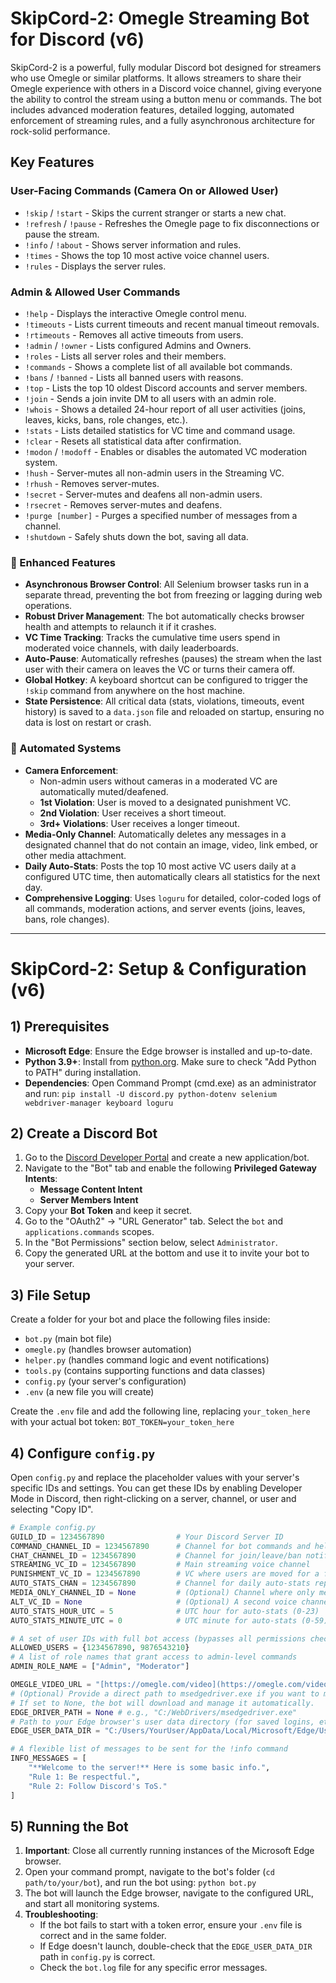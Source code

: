 # SkipCord-2: Omegle Streaming Bot for Discord (v6)

SkipCord-2 is a powerful, fully modular Discord bot designed for streamers who use Omegle or similar platforms. It allows streamers to share their Omegle experience with others in a Discord voice channel, giving everyone the ability to control the stream using a button menu or commands. The bot includes advanced moderation features, detailed logging, automated enforcement of streaming rules, and a fully asynchronous architecture for rock-solid performance.

## Key Features

### User-Facing Commands (Camera On or Allowed User)
* `!skip` / `!start` - Skips the current stranger or starts a new chat.
* `!refresh` / `!pause` - Refreshes the Omegle page to fix disconnections or pause the stream.
* `!info` / `!about` - Shows server information and rules.
* `!times` - Shows the top 10 most active voice channel users.
* `!rules` - Displays the server rules.

### Admin & Allowed User Commands
* `!help` - Displays the interactive Omegle control menu.
* `!timeouts` - Lists current timeouts and recent manual timeout removals.
* `!rtimeouts` - Removes all active timeouts from users.
* `!admin` / `!owner` - Lists configured Admins and Owners.
* `!roles` - Lists all server roles and their members.
* `!commands` - Shows a complete list of all available bot commands.
* `!bans` / `!banned` - Lists all banned users with reasons.
* `!top` - Lists the top 10 oldest Discord accounts and server members.
* `!join` - Sends a join invite DM to all users with an admin role.
* `!whois` - Shows a detailed 24-hour report of all user activities (joins, leaves, kicks, bans, role changes, etc.).
* `!stats` - Lists detailed statistics for VC time and command usage.
* `!clear` - Resets all statistical data after confirmation.
* `!modon` / `!modoff` - Enables or disables the automated VC moderation system.
* `!hush` - Server-mutes all non-admin users in the Streaming VC.
* `!rhush` - Removes server-mutes.
* `!secret` - Server-mutes and deafens all non-admin users.
* `!rsecret` - Removes server-mutes and deafens.
* `!purge [number]` - Purges a specified number of messages from a channel.
* `!shutdown` - Safely shuts down the bot, saving all data.

### 🚀 Enhanced Features
* **Asynchronous Browser Control**: All Selenium browser tasks run in a separate thread, preventing the bot from freezing or lagging during web operations.
* **Robust Driver Management**: The bot automatically checks browser health and attempts to relaunch it if it crashes.
* **VC Time Tracking**: Tracks the cumulative time users spend in moderated voice channels, with daily leaderboards.
* **Auto-Pause**: Automatically refreshes (pauses) the stream when the last user with their camera on leaves the VC or turns their camera off.
* **Global Hotkey**: A keyboard shortcut can be configured to trigger the `!skip` command from anywhere on the host machine.
* **State Persistence**: All critical data (stats, violations, timeouts, event history) is saved to a `data.json` file and reloaded on startup, ensuring no data is lost on restart or crash.

### 🤖 Automated Systems
* **Camera Enforcement**:
    * Non-admin users without cameras in a moderated VC are automatically muted/deafened.
    * **1st Violation**: User is moved to a designated punishment VC.
    * **2nd Violation**: User receives a short timeout.
    * **3rd+ Violations**: User receives a longer timeout.
* **Media-Only Channel**: Automatically deletes any messages in a designated channel that do not contain an image, video, link embed, or other media attachment.
* **Daily Auto-Stats**: Posts the top 10 most active VC users daily at a configured UTC time, then automatically clears all statistics for the next day.
* **Comprehensive Logging**: Uses `loguru` for detailed, color-coded logs of all commands, moderation actions, and server events (joins, leaves, bans, role changes).

---

# SkipCord-2: Setup & Configuration (v6)

## 1) Prerequisites
* **Microsoft Edge**: Ensure the Edge browser is installed and up-to-date.
* **Python 3.9+**: Install from [python.org](https://www.python.org/downloads/). Make sure to check "Add Python to PATH" during installation.
* **Dependencies**: Open Command Prompt (cmd.exe) as an administrator and run:
    `pip install -U discord.py python-dotenv selenium webdriver-manager keyboard loguru`

## 2) Create a Discord Bot
1.  Go to the [Discord Developer Portal](https://discord.com/developers/applications) and create a new application/bot.
2.  Navigate to the "Bot" tab and enable the following **Privileged Gateway Intents**:
    * **Message Content Intent**
    * **Server Members Intent**
3.  Copy your **Bot Token** and keep it secret.
4.  Go to the "OAuth2" -> "URL Generator" tab. Select the `bot` and `applications.commands` scopes.
5.  In the "Bot Permissions" section below, select `Administrator`.
6.  Copy the generated URL at the bottom and use it to invite your bot to your server.

## 3) File Setup
Create a folder for your bot and place the following files inside:
* `bot.py` (main bot file)
* `omegle.py` (handles browser automation)
* `helper.py` (handles command logic and event notifications)
* `tools.py` (contains supporting functions and data classes)
* `config.py` (your server's configuration)
* `.env` (a new file you will create)

Create the `.env` file and add the following line, replacing `your_token_here` with your actual bot token:
`BOT_TOKEN=your_token_here`

## 4) Configure `config.py`
Open `config.py` and replace the placeholder values with your server's specific IDs and settings. You can get these IDs by enabling Developer Mode in Discord, then right-clicking on a server, channel, or user and selecting "Copy ID".

```python
# Example config.py
GUILD_ID = 1234567890                # Your Discord Server ID
COMMAND_CHANNEL_ID = 1234567890      # Channel for bot commands and help menu
CHAT_CHANNEL_ID = 1234567890         # Channel for join/leave/ban notifications
STREAMING_VC_ID = 1234567890         # Main streaming voice channel
PUNISHMENT_VC_ID = 1234567890        # VC where users are moved for a first violation
AUTO_STATS_CHAN = 1234567890         # Channel for daily auto-stats reports
MEDIA_ONLY_CHANNEL_ID = None         # (Optional) Channel where only media is allowed
ALT_VC_ID = None                     # (Optional) A second voice channel to moderate
AUTO_STATS_HOUR_UTC = 5              # UTC hour for auto-stats (0-23)
AUTO_STATS_MINUTE_UTC = 0            # UTC minute for auto-stats (0-59)

# A set of user IDs with full bot access (bypasses all permissions checks)
ALLOWED_USERS = {1234567890, 9876543210}
# A list of role names that grant access to admin-level commands
ADMIN_ROLE_NAME = ["Admin", "Moderator"]

OMEGLE_VIDEO_URL = "[https://omegle.com/video](https://omegle.com/video)"   # URL for the streaming website
# (Optional) Provide a direct path to msedgedriver.exe if you want to manage it manually.
# If set to None, the bot will download and manage it automatically.
EDGE_DRIVER_PATH = None # e.g., "C:/WebDrivers/msedgedriver.exe"
# Path to your Edge browser's user data directory (for saved logins, etc.)
EDGE_USER_DATA_DIR = "C:/Users/YourUser/AppData/Local/Microsoft/Edge/User Data"

# A flexible list of messages to be sent for the !info command
INFO_MESSAGES = [
    "**Welcome to the server!** Here is some basic info.",
    "Rule 1: Be respectful.",
    "Rule 2: Follow Discord's ToS."
]
```

## 5) Running the Bot
1.  **Important**: Close all currently running instances of the Microsoft Edge browser.
2.  Open your command prompt, navigate to the bot's folder (`cd path/to/your/bot`), and run the bot using:
    `python bot.py`
3.  The bot will launch the Edge browser, navigate to the configured URL, and start all monitoring systems.
4.  **Troubleshooting**:
    * If the bot fails to start with a token error, ensure your `.env` file is correct and in the same folder.
    * If Edge doesn't launch, double-check that the `EDGE_USER_DATA_DIR` path in `config.py` is correct.
    * Check the `bot.log` file for any specific error messages.
